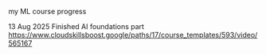 my ML course progress

13 Aug 2025
Finished AI foundations part https://www.cloudskillsboost.google/paths/17/course_templates/593/video/565167
